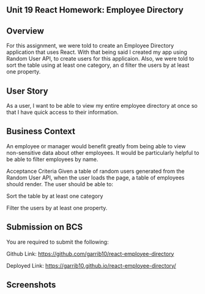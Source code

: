 ## Unit 19 React Homework: Employee Directory

## Overview
For this assignment, we were told to create an Employee Directory application that uses React. With that being said I created my app using Random User API, to create users for this applicaion. Also, we were told to sort the table using at least one category, an d filter the users by at least one property. 

## User Story

As a user, I want to be able to view my entire employee directory at once so that I have quick access to their information.


## Business Context
An employee or manager would benefit greatly from being able to view non-sensitive data about other employees. It would be particularly helpful to be able to filter employees by name.

Acceptance Criteria
Given a table of random users generated from the Random User API, when the user loads the page, a table of employees should render.
The user should be able to:


Sort the table by at least one category


Filter the users by at least one property.


## Submission on BCS
You are required to submit the following:

Github Link: https://github.com/garrib10/react-employee-directory

Deployed Link: https://garrib10.github.io/react-employee-directory/ 




## Screenshots



